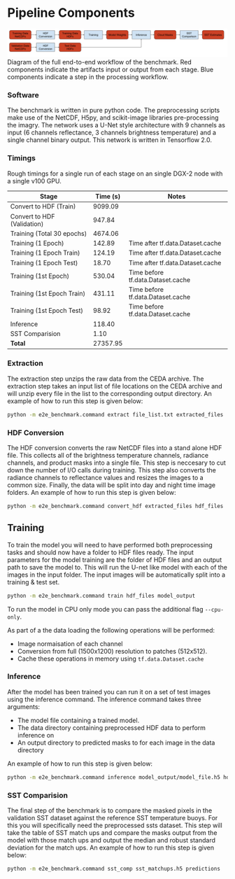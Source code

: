 # Pipeline Components

![pipeline](case2/docs/pipeline.png "pipeline")
Diagram of the full end-to-end workflow of the benchmark. Red components indicate the artifacts input or output from each stage. Blue components indicate a step in the processing workflow.

### Software
The benchmark is written in pure python code. The preprocessing scripts make use of the NetCDF, H5py, and scikit-image libraries pre-processing the imagry. The network uses a U-Net style architecture with 9 channels as input (6 channels reflectance, 3 channels brightness temperature) and a single channel binary output. This network is written in Tensorflow 2.0.

### Timings
Rough timings for a single run of each stage on an single DGX-2 node with a single v100 GPU.

| Stage                       | Time (s)           | Notes                                       |
|-----------------------------|--------------------|---------------------------------------------|
| Convert to HDF (Train)      | 9099.09            |                                             |
| Convert to HDF (Validation) | 947.84             |                                             |
| Training (Total 30 epochs)  | 4674.06            |                                             |
| Training (1 Epoch)          | 142.89             | Time after tf.data.Dataset.cache            |
| Training (1 Epoch Train)    | 124.19             | Time after tf.data.Dataset.cache            |
| Training (1 Epoch Test)     | 18.70              | Time after tf.data.Dataset.cache            |
| Training (1st Epoch)        | 530.04             | Time before tf.data.Dataset.cache           |
| Training (1st Epoch Train)  | 431.11             | Time before tf.data.Dataset.cache           |
| Training (1st Epoch Test)   | 98.92              | Time before tf.data.Dataset.cache           |
| Inference                   | 118.40             |                                             |
| SST Comparision             | 1.10               |                                             |
| **Total**                   | 27357.95           |                                             |



### Extraction
 The extraction step unzips the raw data from the CEDA archive. The extraction step takes an input list of file locations on the CEDA archive and will unzip every file in the list to the corresponding output directory. An example of how to run this step is given below:

```bash
python -m e2e_benchmark.command extract file_list.txt extracted_files
```

### HDF Conversion

The HDF conversion converts the raw NetCDF files into a stand alone HDF file. This collects all of the brightness temperature channels, radiance channels, and product masks into a single file. This step is neccesary to cut down the number of I/O calls during training. This step also converts the radiance channels to reflectance values and resizes the images to a common size. Finally, the data will be split into day and night time image folders. An example of how to run this step is given below:

```bash
python -m e2e_benchmark.command convert_hdf extracted_files hdf_files
```

## Training
To train the model you will need to have performed both preprocessing tasks and should now have a folder to HDF files ready. The input parameters for the model training are the folder of HDF files and an output path to save the model to. This will run the U-net like model with each of the images in the input folder. The input images will be automatically split into a training & test set.

```bash
python -m e2e_benchmark.command train hdf_files model_output
```

To run the model in CPU only mode you can pass the additional flag `--cpu-only`. 

As part of a the data loading the following operations will be performed:

 - Image normaisation of each channel
 - Conversion from full (1500x1200) resolution to patches (512x512).
 - Cache these operations in memory using `tf.data.Dataset.cache`

### Inference
After the model has been trained you can run it on a set of test images using the inference command. The inference command takes three arguments:
 - The model file containing a trained model.
 - The data directory containing preprocessed HDF data to perform inference on
 - An output directory to predicted masks to for each image in the data directory

An example of how to run this step is given below:

```bash
python -m e2e_benchmark.command inference model_output/model_file.h5 hdf_files predictions
```

### SST Comparision
The final step of the benchmark is to compare the masked pixels in the validation SST dataset against the reference SST temperature buoys. For this you will specifically need the preprocessed ssts dataset. This step will take the table of SST match ups and compare the masks output from the model with those match ups and output the median and robust standard deviation for the match ups. An example of how to run this step is given below:

```bash
python -m e2e_benchmark.command sst_comp sst_matchups.h5 predictions
```
